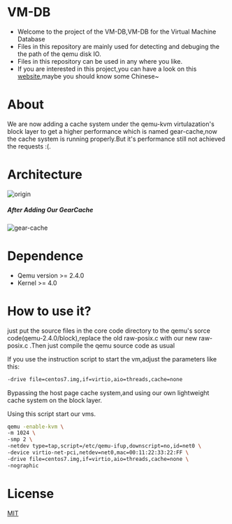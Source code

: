 # VM-DB
- Welcome to the project of the VM-DB,VM-DB for the Virtual Machine Database
- Files in this repository are mainly used for detecting and debuging the the path of the qemu disk IO.
- Files in this repository can be used in any where you like.
- If you are interested in this project,you can have a look on this [website](http://jusonalien.gitbooks.io/scnu-vmdb/content/),maybe you should know some Chinese~


# About

We are now adding a cache system under the qemu-kvm virtulazation's block layer to get a higher performance which is named gear-cache,now the cache system is running properly.But it's performance still not achieved the requests :(.

# Architecture

![origin](https://github.com/jusonalien/VM-DB/blob/master/origin.png)

##### After Adding Our GearCache

![gear-cache](https://github.com/jusonalien/VM-DB/blob/master/gear-cache-Arch.png)

# Dependence

- Qemu version >= 2.4.0
- Kernel >= 4.0

# How to use it?

just put the source files in the core code directory to the qemu's sorce code(qemu-2.4.0/block),replace the old raw-posix.c with our new raw-posix.c .Then just compile the qemu source code as usual

If you use the instruction script to start the vm,adjust the parameters like this:


```sh
-drive file=centos7.img,if=virtio,aio=threads,cache=none
```
Bypassing the host page cache system,and using our own lightweight cache system on the block layer.

Using this script start our vms.

```sh
qemu -enable-kvm \
-m 1024 \
-smp 2 \
-netdev type=tap,script=/etc/qemu-ifup,downscript=no,id=net0 \
-device virtio-net-pci,netdev=net0,mac=00:11:22:33:22:FF \
-drive file=centos7.img,if=virtio,aio=threads,cache=none \
-nographic
```

# License
  [MIT](https://opensource.org/licenses/MIT)
